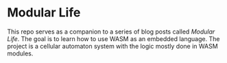 # Modular Life

This repo serves as a companion to a series of blog posts called _Modular
Life_. The goal is to learn how to use WASM as an embedded language. The
project is a cellular automaton system with the logic mostly done in WASM
modules.
